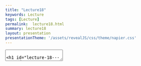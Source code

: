 ```yaml
---
title: "Lecture18"
keywords: Lecture
tags: [Lecture]
permalink:  lecture18.html
summary: lecture18
layout: presentation
presentationTheme: '/assets/revealJS/css/theme/napier.css' 
---
```

<section data-markdown data-separator="^\n---\n$" data-separator-vertical="^\n--\n$">
<textarea data-template>

# Lecture 18 - QA and TRC
### SET09121 - Games Engineering

<br><br>
Babis Koniaris
<br>


School of Computing. Edinburgh Napier University


---

## QA


---

# Bug Catching 

![image](assets/images/portal2_bugs.jpg)


---

# QA 
"QA and publishing is like being tested on how well you can crash-land a plane" - Tim Schafer


---

# QA 

<iframe width="1400" height="800" src="https://www.youtube.com/embed/ssUFuZyu5bw?start=974&end=1353" frameborder="0" allow="accelerometer; autoplay; encrypted-media; gyroscope; picture-in-picture" allowfullscreen></iframe>


---

# Bug Tracking 

![image](assets/images/bug_tracker.png)

---

# Bug Catching 

![image](assets/images/civ.jpg) <!-- .element width="95%"  -->


---

# Bug Catching 

![image](assets/images/MissingNo.png)

---


# Bug Catching

[**Game Developer Article - My Hardest Bug Ever**](https://www.gamedeveloper.com/programming/my-hardest-bug-ever)

The symptom was that you'd go to save your progress and it would access the memory card, and almost all the time, it worked normally

... But every once in a while the write or read would time out

... for no obvious reason. A short write would often corrupt the memory card. 

The player would go to save, and not only would we not save, we'd wipe their memory card.


---

# Playtesting

Playtests can be super useful. If you treat them right.

1. Be clear of your test goals <!-- .element: class="fragment" -->
 - are you testing if a single mechanic works?
 - are you testing to see if a level is the right difficulty?
 - are you testing to get a general review?
2. Make a corect environment for your test. <!-- .element: class="fragment" -->
 - Turn off features or levels with issues to isolate just the feature you want to test 
3. Pick your test canditates, and make sure to inform them accordingly <!-- .element: class="fragment" -->
4. Be aware of what you do/don't tell test participants beforehand <!-- .element: class="fragment" -->
5. RECORD THE TEST (Screen capture) <!-- .element: class="fragment" -->
6. Don't hover <!-- .element: class="fragment" -->
7. Do a post-test survey / interview. <!-- .element: class="fragment" -->


---

# Playtesting


Marc Tattersall (Schell Games) Top 5 post-playtest Questions.

1. What was your favorite moment or interaction? <!-- .element: class="fragment" -->
1. What was your least favorite moment or interaction? <!-- .element: class="fragment" -->
1. When did you feel the most clever? <!-- .element: class="fragment" -->
1. Was there anything you wanted to do that the game wouldn't let you do? <!-- .element: class="fragment" -->
1. If you had a magic wand and could change any aspect of the game or your experience, what would it be? Unlimited budget and time. <!-- .element: class="fragment" -->


---

## TRC (Technical Requirement Checklist)


---

# TRC Intro

- This has many different names, but all companies have them
- It's vital if you release anything for consoles, in particular
- It's all about ensuring that your game works on the hardware
- Sometimes it is just to ensure everything behaves in a standard, expected, way.

---

# TRC Example 1

When save data is loaded, the state of the application at
the save timing (including game progress, status of characters and their
owned items, play history, etc.) is restored correctly.


---

# TRC Examples 2 

If the time required for loading exceeds 30 seconds, the
application displays an animation. Progress information such as a
progress bar or the remaining time is displayed if the time required for
loading exceeds 60 seconds.


---

# TRC Examples 3

Requirement: Users are not requested or instructed to vigorously shake the wireless controllers with one hand.

Test all online activity with a 2000 friend account


---

# Your TRC Pt.1

- 2D graphics engine using SFML
- Main menu (Ability to quit to menu, and restart game)
- Some form of AI
- Interactive Sound (i.e not just background music)
- 1080p/60fps on a reasonable systems specification
- Usability options:
 - Remappable controls
 - Controller support
- Graphics options (Resolution & window mode)
- Windows: 10 x64
- Single file .exe game installer/uninstaller
- User preference/savegame saving/loading from disk
- Web presence with game promo material and downloads

---

# Your TRC Pt.2 

- Software Design & Code Quality
    - Tidy, documented, and organised code.
    - Use of appropriate software patterns.
    - Evidence of performance analysis and optimisation.
- Software Engineering Methods & Testing
    - Evidence of proper version control best practises
    - Evidence of proper project management
    - Working continuous integration
    - Working build testing
    - Evidence and reports from playtests


---

# Accessibility 
<http://gameaccessibilityguidelines.com>

- Allow the game to be started without the need to navigate through multiple levels of menus
- Ensure no essential information is conveyed by a colour alone
- Ensure no essential information is conveyed by sounds alone
- Offer a wide choice of difficulty levels or difficulty customisation
- Give a clear indication that interactive elements are interactive
- Allow interfaces to be resized
- Allow all narrative and instructions to be replayed

---

# Localisation 

Watch out for:
- EFIGS!
- Vertical text!
- Text in Art Assets!
- Gendered Languages
- Player chat & Unicode



---

## Publishing


---

# Role of Publishers Then:

- Bankroll Development
- Handle All Marketing
- Negotiate Physical Sales and distribution
- Localisation and QA
- Legal Protection
- Occasionally hotdrop producers into dev team

---

# Role of Publishers Now:
- *Might* pay you something before game is finished
- Handle some marketing, devs do *"Community Management"*
- Negotiate *some* sales deals (particularly with platform holders)
- **Localisation and QA**
- **Legal Protection**
- Having said that, every publisher is different. Get the deal that works for you!

---

# Legals

I'm not a lawyer, and neither are you.

- Get a lawyer
- Form a company
- Protect your IP
- Don't get sued

[LINK: IGDA white papers on IP](http://www.igda.org/?page=resources) 

If you game can be cloned. It will be cloned.


---

# Legal costs

- **Form a company** 
    - Protects *you* if you are sued (Actually pretty easy in the UK) £100-1000
- **Contracts** 
    - Formal agreement on ownership of work. Get one even if someone is doing work for free. £600-1000
- **Trademark your game and company** 
    - People can still clone your game, but they can't pretend to be you  £500-2000
- **Terms of Service and Privacy Policy** 
    - Stop you being sued in the first place £600-1000
- **Package deals** 
    - Common for Indies £3000

Disclaimer: costs found after 20 mins of googling + I'm not a lawyer.


---

# Review

- Keep enough time for QA
- Consider Localisation & Accessibility
- TRC == MARKS
- Game publishing is a legal battleground
- If you plan on selling your game... Good luck
